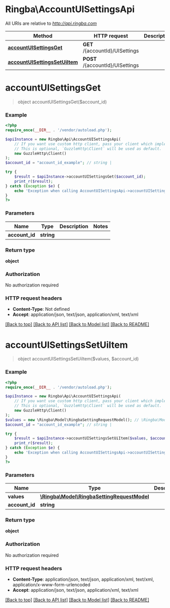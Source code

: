 # Ringba\AccountUISettingsApi

All URIs are relative to *http://api.ringba.com*

Method | HTTP request | Description
------------- | ------------- | -------------
[**accountUISettingsGet**](AccountUISettingsApi.md#accountUISettingsGet) | **GET** /{accountId}/UISettings | 
[**accountUISettingsSetUiItem**](AccountUISettingsApi.md#accountUISettingsSetUiItem) | **POST** /{accountId}/UISettings | 


# **accountUISettingsGet**
> object accountUISettingsGet($account_id)



### Example
```php
<?php
require_once(__DIR__ . '/vendor/autoload.php');

$apiInstance = new Ringba\Api\AccountUISettingsApi(
    // If you want use custom http client, pass your client which implements `GuzzleHttp\ClientInterface`.
    // This is optional, `GuzzleHttp\Client` will be used as default.
    new GuzzleHttp\Client()
);
$account_id = "account_id_example"; // string | 

try {
    $result = $apiInstance->accountUISettingsGet($account_id);
    print_r($result);
} catch (Exception $e) {
    echo 'Exception when calling AccountUISettingsApi->accountUISettingsGet: ', $e->getMessage(), PHP_EOL;
}
?>
```

### Parameters

Name | Type | Description  | Notes
------------- | ------------- | ------------- | -------------
 **account_id** | **string**|  |

### Return type

**object**

### Authorization

No authorization required

### HTTP request headers

 - **Content-Type**: Not defined
 - **Accept**: application/json, text/json, application/xml, text/xml

[[Back to top]](#) [[Back to API list]](../../README.md#documentation-for-api-endpoints) [[Back to Model list]](../../README.md#documentation-for-models) [[Back to README]](../../README.md)

# **accountUISettingsSetUiItem**
> object accountUISettingsSetUiItem($values, $account_id)



### Example
```php
<?php
require_once(__DIR__ . '/vendor/autoload.php');

$apiInstance = new Ringba\Api\AccountUISettingsApi(
    // If you want use custom http client, pass your client which implements `GuzzleHttp\ClientInterface`.
    // This is optional, `GuzzleHttp\Client` will be used as default.
    new GuzzleHttp\Client()
);
$values = new \Ringba\Model\RingbaSettingRequestModel(); // \Ringba\Model\RingbaSettingRequestModel | 
$account_id = "account_id_example"; // string | 

try {
    $result = $apiInstance->accountUISettingsSetUiItem($values, $account_id);
    print_r($result);
} catch (Exception $e) {
    echo 'Exception when calling AccountUISettingsApi->accountUISettingsSetUiItem: ', $e->getMessage(), PHP_EOL;
}
?>
```

### Parameters

Name | Type | Description  | Notes
------------- | ------------- | ------------- | -------------
 **values** | [**\Ringba\Model\RingbaSettingRequestModel**](../Model/RingbaSettingRequestModel.md)|  |
 **account_id** | **string**|  |

### Return type

**object**

### Authorization

No authorization required

### HTTP request headers

 - **Content-Type**: application/json, text/json, application/xml, text/xml, application/x-www-form-urlencoded
 - **Accept**: application/json, text/json, application/xml, text/xml

[[Back to top]](#) [[Back to API list]](../../README.md#documentation-for-api-endpoints) [[Back to Model list]](../../README.md#documentation-for-models) [[Back to README]](../../README.md)


